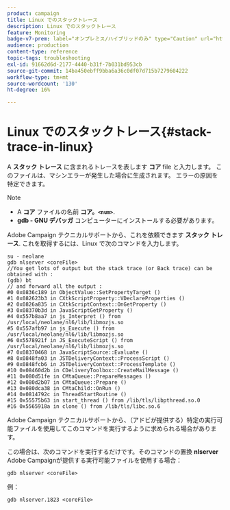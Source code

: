 ```yaml
---
product: campaign
title: Linux でのスタックトレース
description: Linux でのスタックトレース
feature: Monitoring
badge-v7-prem: label="オンプレミス/ハイブリッドのみ" type="Caution" url="https://experienceleague.adobe.com/docs/campaign-classic/using/installing-campaign-classic/architecture-and-hosting-models/hosting-models-lp/hosting-models.html?lang=ja" tooltip="オンプレミスデプロイメントとハイブリッドデプロイメントにのみ適用されます"
audience: production
content-type: reference
topic-tags: troubleshooting
exl-id: 91662d6d-2177-4440-b31f-7b031bd953cb
source-git-commit: 14ba450ebff9bba6a36c0df07d715b7279604222
workflow-type: tm+mt
source-wordcount: '130'
ht-degree: 16%

---
```


# Linux でのスタックトレース{#stack-trace-in-linux}



A **スタック トレース** に含まれるトレースを表します **コア** file と入力します。 このファイルは、マシンエラーが発生した場合に生成されます。 エラーの原因を特定できます。

>[!NOTE]
>
>* A **コア** ファイルの名前 **コア。`<num>`**.
>* **gdb - GNU デバッガ** コンピューターにインストールする必要があります。
>

Adobe Campaign テクニカルサポートから、これを依頼できます **スタック トレース**. これを取得するには、Linux で次のコマンドを入力します。

```
su - neolane
gdb nlserver <coreFile>
//You get lots of output but the stack trace (or Back trace) can be obtained with : 
(gdb) bt
// and forward all the output : 
#0 0x0836c189 in ObjectValue::SetPropertyTarget ()
#1 0x082623b3 in CXtkScriptProperty::VDeclareProperties ()
#2 0x0826a835 in CXtkScriptContext::OnGetProperty ()
#3 0x08370b3d in JavaScriptGetProperty ()
#4 0x557b8aa7 in js_Interpret () from /usr/local/neolane/nl6/lib/libmozjs.so
#5 0x557afb97 in js_Execute () from /usr/local/neolane/nl6/lib/libmozjs.so
#6 0x5578921f in JS_ExecuteScript () from /usr/local/neolane/nl6/lib/libmozjs.so
#7 0x08370468 in JavaScriptSource::Evaluate ()
#8 0x0848fa03 in JSTDeliveryContext::ProcessScript ()
#9 0x0848fcb6 in JSTDeliveryContext::ProcessTemplate ()
#10 0x08460d2b in CDeliveryToolbox::CreateMailMessage ()
#11 0x080d51fe in CMtaQueue::PrepareMessages ()
#12 0x080d2b07 in CMtaQueue::Prepare ()
#13 0x080dca38 in CMtaChild::OnRun ()
#14 0x0814792c in ThreadStartRoutine ()
#15 0x55575b63 in start_thread () from /lib/tls/libpthread.so.0
#16 0x5565918a in clone () from /lib/tls/libc.so.6
```

Adobe Campaign テクニカルサポートから、（アドビが提供する）特定の実行可能ファイルを使用してこのコマンドを実行するように求められる場合があります。

この場合は、次のコマンドを実行するだけです。そのコマンドの置換 **nlserver** Adobe Campaignが提供する実行可能ファイルを使用する場合：

```
gdb nlserver <coreFile>
```

例：

```
gdb nlserver.1823 <coreFile>
```
